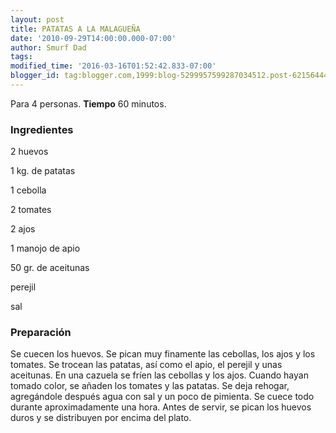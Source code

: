```yaml
---
layout: post
title: PATATAS A LA MALAGUEÑA
date: '2010-09-29T14:00:00.000-07:00'
author: Smurf Dad
tags: 
modified_time: '2016-03-16T01:52:42.833-07:00'
blogger_id: tag:blogger.com,1999:blog-5299957599287034512.post-6215644489037054133
---
```


Para 4 personas.
<b>Tiempo</b> 60 minutos.

<h3>Ingredientes</h3>

2 huevos

1 kg. de patatas

1 cebolla

2 tomates

2 ajos

1 manojo de apio

50 gr. de aceitunas

perejil

sal

<h3>Preparación</h3>

Se cuecen los huevos. Se pican muy finamente las cebollas, los ajos y los tomates. Se trocean las patatas, así como el apio, el perejil y unas aceitunas. En una cazuela se fríen las cebollas y los ajos. Cuando hayan tomado color, se añaden los tomates y las patatas. Se deja rehogar, agregándole después agua con sal y un poco de pimienta. Se cuece todo durante aproximadamente una hora. Antes de servir, se pican los huevos duros y se distribuyen por encima del plato.

